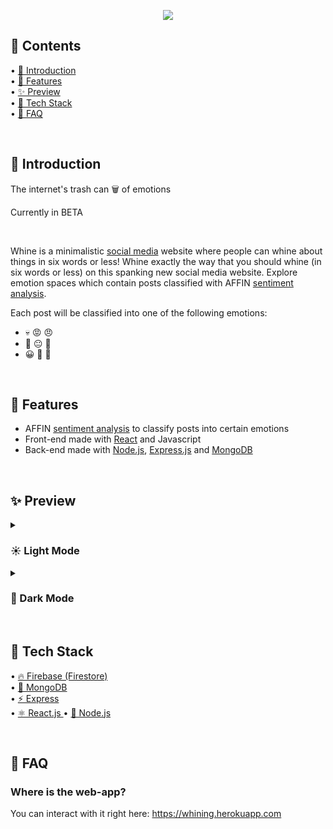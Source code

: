 <p align="center">
  <img src="https://user-images.githubusercontent.com/84760072/190867903-d4f919f9-a3fb-4ca8-af0e-bcb13b40e6ca.png"/>
</p>

<h2>📖 Contents</h2>

• [🤘  Introduction](https://github.com/hwelsters/whine/blob/main/README.md#--introduction)  
• [🍟 Features  ](https://github.com/hwelsters/whine#-features)  
• [✨ Preview  ](https://github.com/hwelsters/whine#-preview--)  
• [🥞 Tech Stack  ](https://github.com/hwelsters/whine#-tech-stack)  
• [🤔 FAQ  ](https://github.com/hwelsters/whine#-faq--)  

<br/>

<h2>🤘  Introduction</h2>
<p>The internet's trash can 🗑️ of emotions</p>
<p>Currently in BETA</p>
<br/>

Whine is a minimalistic [social media](https://en.wikipedia.org/wiki/Social_media) website where people can whine about things in six words or less! Whine exactly the way that you should whine (in six words or less) on this spanking new social media website. Explore emotion spaces which contain posts classified with AFFIN [sentiment analysis](https://en.wikipedia.org/wiki/Sentiment_analysis). 

Each post will be classified into one of the following emotions:  
- 💀 😡 😠
- 😤 😐 🙂
- 😀 🤗 🍆

<br/>
<h2>🍟 Features</h2>

- AFFIN [sentiment analysis](https://en.wikipedia.org/wiki/Sentiment_analysis) to classify posts into certain emotions  
- Front-end made with [React](https://en.wikipedia.org/wiki/React_(JavaScript_library)) and Javascript  
- Back-end made with [Node.js](https://en.wikipedia.org/wiki/Node.js), [Express.js](https://en.wikipedia.org/wiki/Express.js)  and [MongoDB](https://en.wikipedia.org/wiki/MongoDB)

<br/>
<h2>✨ Preview  </h2>

<!-- LIGHT MODE COLLAPSIBLE -->
<details>
  <summary> <h3>☀️ Light Mode </h3> </summary>

#### What it looks like on desktops 🖥️:  
  
  ![image](https://user-images.githubusercontent.com/84760072/190978131-e21d403a-4015-4a39-9d61-22da60dc75e0.png)
  
#### What it looks like on mobile 📱:  
    
  
<p align="center">
  <img src="https://user-images.githubusercontent.com/84760072/190978200-3b25149b-c35c-4d5b-9c25-7215a6388fbb.png"/>
</p>
<br/>
  
</details>

<!-- DARK MODE COLLAPSIBLE -->

<details>
  
  <summary> <h3> 🌙 Dark Mode  </h3> </summary>
  
#### What it looks like on desktops 🖥️:   
![image](https://user-images.githubusercontent.com/84760072/190978327-5605039c-dcbc-4e6b-902c-4bf67a05b1de.png)
  
#### What it looks like on mobile 📱: 
  
<p align="center">
  <img src="https://user-images.githubusercontent.com/84760072/190978376-e7528761-3c8d-4ebf-b766-b4d6f7b68cba.png"/>
</p>
  
 </details>

<br/>
<h2>🥞 Tech Stack</h2>

• [🔥 Firebase (Firestore)](https://en.wikipedia.org/wiki/Firebase)  
• [🌿 MongoDB](https://en.wikipedia.org/wiki/MongoDB)  
• [⚡ Express  ](https://en.wikipedia.org/wiki/Express.js)  
• [⚛️ React.js  ](https://en.wikipedia.org/wiki/React_(JavaScript_library))  
• [🔗 Node.js  ](https://en.wikipedia.org/wiki/Node.js)  


<br/>
<h2>🤔 FAQ  </h2>

### Where is the web-app?  
You can interact with it right here: https://whining.herokuapp.com
